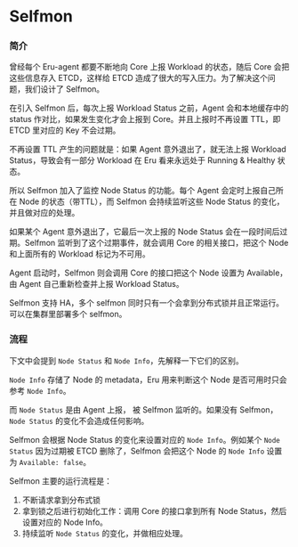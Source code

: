 # Selfmon

### 简介

曾经每个 Eru-agent 都要不断地向 Core 上报 Workload 的状态，随后 Core 会把这些信息存入 ETCD，这样给 ETCD 造成了很大的写入压力。为了解决这个问题，我们设计了 Selfmon。

在引入 Selfmon 后，每次上报 Workload Status 之前，Agent 会和本地缓存中的 status 作对比，如果发生变化才会上报到 Core。并且上报时不再设置 TTL，即 ETCD 里对应的 Key 不会过期。

不再设置 TTL 产生的问题就是：如果 Agent 意外退出了，就无法上报 Workload Status，导致会有一部分 Workload 在 Eru 看来永远处于 Running & Healthy 状态。

所以 Selfmon 加入了监控 Node Status 的功能。每个 Agent 会定时上报自己所在 Node 的状态（带TTL），而 Selfmon 会持续监听这些 Node Status 的变化，并且做对应的处理。

如果某个 Agent 意外退出了，它最后一次上报的 Node Status 会在一段时间后过期。Selfmon 监听到了这个过期事件，就会调用 Core 的相关接口，把这个 Node 和上面所有的 Workload 标记为不可用。

Agent 启动时，Selfmon 则会调用 Core 的接口把这个 Node 设置为 Available，由 Agent 自己重新检查并上报 Workload Status。

Selfmon 支持 HA，多个 selfmon 同时只有一个会拿到分布式锁并且正常运行。可以在集群里部署多个 selfmon。

### 流程

下文中会提到 `Node Status` 和 `Node Info`，先解释一下它们的区别。

`Node Info` 存储了 Node 的 metadata，Eru 用来判断这个 Node 是否可用时只会参考 `Node Info`。

而 `Node Status` 是由 Agent 上报， 被 Selfmon 监听的。如果没有 Selfmon，`Node Status` 的变化不会造成任何影响。

Selfmon 会根据 Node Status 的变化来设置对应的 `Node Info`。例如某个 `Node Status` 因为过期被 ETCD 删除了，Selfmon 会把这个 Node 的 `Node Info` 设置为 `Available: false`。

Selfmon 主要的运行流程是：

1. 不断请求拿到分布式锁
2. 拿到锁之后进行初始化工作：调用 Core 的接口拿到所有 Node Status，然后设置对应的 Node Info。
3. 持续监听 `Node Status` 的变化，并做相应处理。